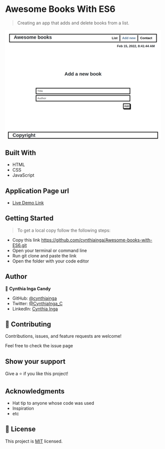 # Awesome Books With ES6

> Creating an app that adds and delete books from a list.

<p align="center">
  <img src="./screenshot.png">
</p>

## Built With

- HTML
- CSS
- JavaScript

## Application Page url

- [Live Demo Link](https://cynthiainga.github.io/Awesome-books-with-ES6/)

## Getting Started

> To get a local copy follow the following steps:

- Copy this link https://github.com/cynthiainga/Awesome-books-with-ES6.git
- Open your terminal or command line
- Run git clone and paste the link
- Open the folder with your code editor

## Author

👤 **Cynthia Inga Candy**

- GitHub: [@cynthiainga](https://github.com/cynthiainga)
- Twitter: [@CynthiaInga_C](https://twitter.com/CynthiaInga_C)
- LinkedIn: [Cynthia Inga](https://www.linkedin.com/in/cynthia-inga7/)

## 🤝 Contributing

Contributions, issues, and feature requests are welcome!

Feel free to check the issue page

## Show your support

Give a ⭐️ if you like this project!

## Acknowledgments

- Hat tip to anyone whose code was used
- Inspiration
- etc

## 📝 License

This project is [MIT](./MIT.md) licensed.
